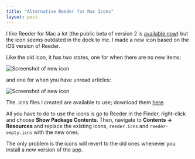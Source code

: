 ```yaml
---
title: "Alternative Reeder for Mac Icons"
layout: post
---
```


I like Reeder for Mac a lot (the public beta of version 2 is [available now][1]) but the icon seems outdated in the dock to me. I made a new icon based on the iOS version of Reeder.

Like the old icon, it has two states, one for when there are no new items:

![Screenshot of new icon][img1]

and one for when you have unread articles:

![Screenshot of new icon][img2]

The .icns files I created are available to use; download them [here][2].

All you have to do to use the icons is go to Reeder in the Finder, right-click and choose **Show Package Contents**. Then, navigate to **Contents → Resources** and replace the existing icons, `reeder.icns` and `reeder-empty.icns` with the new ones.

The only problem is the icons will revert to the old ones whenever you install a new version of the app.

[1]: http://reederapp.com/mac
[2]: http://josh-asch.net/downloads/reeder-icons.zip

[img1]: http://josh-asch.net/images/2014/04/16/reeder-normal.png
[img2]: http://josh-asch.net/images/2014/04/16/reeder-new-items.png